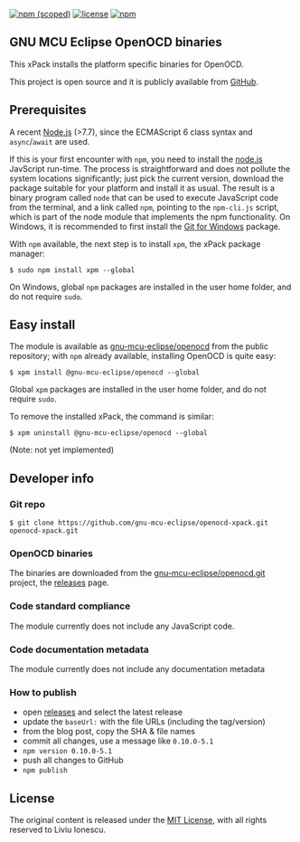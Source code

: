 [![npm (scoped)](https://img.shields.io/npm/v/@gnu-mcu-eclipse/openocd.svg)](https://www.npmjs.com/package/@gnu-mcu-eclipse/openocd) 
[![license](https://img.shields.io/github/license/gnu-mcu-eclipse/openocd-xpack.svg)](https://github.com/gnu-mcu-eclipse/openocd-xpack/blob/xpack/LICENSE) [![npm](https://img.shields.io/npm/dt/@gnu-mcu-eclipse/openocd.svg)](https://www.npmjs.com/package/@gnu-mcu-eclipse/openocd/)


## GNU MCU Eclipse OpenOCD binaries

This xPack installs the platform specific binaries for OpenOCD.

This project is open source and it is publicly available from [GitHub](https://github.com/gnu-mcu-eclipse/openocd-xpack).

## Prerequisites

A recent [Node.js](https://nodejs.org) (>7.7), since the ECMAScript 6 class syntax and `async`/`await` are used.

If this is your first encounter with `npm`, you need to install the [node.js](https://nodejs.org/) JavScript run-time. The process is straightforward and does not pollute the system locations significantly; just pick the current version, download the package suitable for your platform and install it as usual. The result is a binary program called `node` that can be used to execute JavaScript code from the terminal, and a link called `npm`, pointing to the `npm-cli.js` script, which is part of the node module that implements the npm functionality. On Windows, it is recommended to first install the [Git for Windows](https://git-scm.com/download/win) package.

With `npm` available, the next step is to install `xpm`, the xPack package manager:

```console
$ sudo npm install xpm --global
```

On Windows, global `npm` packages are installed in the user home folder, and do not require `sudo`.

## Easy install

The module is available as [gnu-mcu-eclipse/openocd](https://www.npmjs.com/package/gnu-mcu-eclipse/openocd) from the public repository; with `npm` already available, installing OpenOCD is quite easy:

```console
$ xpm install @gnu-mcu-eclipse/openocd --global
```

Global `xpm` packages are installed in the user home folder, and do not require `sudo`.

To remove the installed xPack, the command is similar:

```console
$ xpm uninstall @gnu-mcu-eclipse/openocd --global
```

(Note: not yet implemented)

## Developer info

### Git repo

```console
$ git clone https://github.com/gnu-mcu-eclipse/openocd-xpack.git openocd-xpack.git
```

### OpenOCD binaries

The binaries are downloaded from the [gnu-mcu-eclipse/openocd.git](https://github.com/gnu-mcu-eclipse/openocd) project, the [releases](https://github.com/gnu-mcu-eclipse/openocd/releases) page.

### Code standard compliance

The module currently does not include any JavaScript code.

### Code documentation metadata

The module currently does not include any documentation metadata

### How to publish

* open [releases](https://github.com/gnu-mcu-eclipse/openocd/releases) and select the latest release
* update the `baseUrl:` with the file URLs (including the tag/version)
* from the blog post, copy the SHA & file names
* commit all changes, use a message like `0.10.0-5.1` 
* `npm version 0.10.0-5.1`
* push all changes to GitHub
* `npm publish`

## License

The original content is released under the [MIT License](https://opensource.org/licenses/MIT), with
all rights reserved to Liviu Ionescu.
